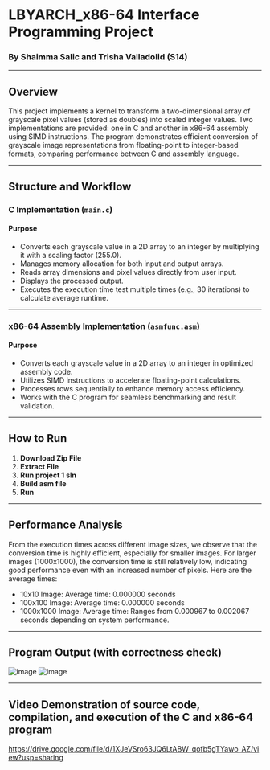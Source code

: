 # LBYARCH_x86-64 Interface Programming Project  
### By Shaimma Salic and Trisha Valladolid (S14)  

---

## **Overview**  
This project implements a kernel to transform a two-dimensional array of grayscale pixel values (stored as doubles) into scaled integer values. Two implementations are provided: one in C and another in x86-64 assembly using SIMD instructions. The program demonstrates efficient conversion of grayscale image representations from floating-point to integer-based formats, comparing performance between C and assembly language.

---

## **Structure and Workflow**  

### **C Implementation (`main.c`)**  
#### **Purpose**  
- Converts each grayscale value in a 2D array to an integer by multiplying it with a scaling factor (255.0).  
- Manages memory allocation for both input and output arrays.  
- Reads array dimensions and pixel values directly from user input.  
- Displays the processed output.  
- Executes the execution time test multiple times (e.g., 30 iterations) to calculate average runtime.  

---

### **x86-64 Assembly Implementation (`asmfunc.asm`)**  
#### **Purpose**  
- Converts each grayscale value in a 2D array to an integer in optimized assembly code.  
- Utilizes SIMD instructions to accelerate floating-point calculations.  
- Processes rows sequentially to enhance memory access efficiency.  
- Works with the C program for seamless benchmarking and result validation.  

---

## **How to Run**  

1. **Download Zip File**
2. **Extract File**
3. **Run project 1 sln**
4. **Build asm file**
5. **Run**

---
## **Performance Analysis**  
From the execution times across different image sizes, we observe that the conversion time is highly efficient, especially for smaller images. For larger images (1000x1000), the conversion time is still relatively low, indicating good performance even with an increased number of pixels. Here are the average times:

- 10x10 Image:
Average time: 0.000000 seconds
- 100x100 Image:
Average time: 0.000000 seconds
- 1000x1000 Image:
Average time: Ranges from 0.000967 to 0.002067 seconds depending on system performance.

---
## **Program Output (with correctness check)**  
![image](https://github.com/user-attachments/assets/1af6a92b-702d-4bc0-b0e8-fc21e01f104e)
![image](https://github.com/user-attachments/assets/39ab6c6f-1e2c-404b-a5d8-833a9d9bb6b1)


---
## **Video Demonstration of source code, compilation, and execution of the C and x86-64 program**  
https://drive.google.com/file/d/1XJeVSro63JQ6LtABW_qofb5gTYawo_AZ/view?usp=sharing

